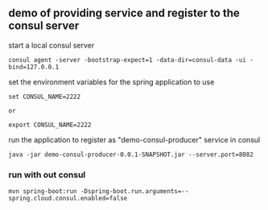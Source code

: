 ## demo of providing service and register to the consul server

start a local consul server

`consul agent -server -bootstrap-expect=1 -data-dir=consul-data -ui -bind=127.0.0.1`


set the environment variables for the spring application to use

```
set CONSUL_NAME=2222

or 

export CONSUL_NAME=2222
```

run the application to register as "demo-consul-producer" service in consul

`java -jar demo-consul-producer-0.0.1-SNAPSHOT.jar --server.port=8082`





### run with out consul

```
mvn spring-boot:run -Dspring-boot.run.arguments=--spring.cloud.consul.enabled=false
```